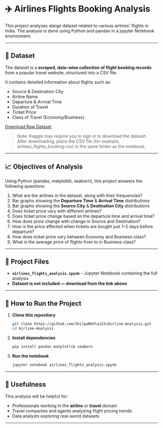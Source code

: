# ✈️ Airlines Flights Booking Analysis
This project analyzes alarge dataset related to various airlines' flights in India.
The analysis is done using Python and pandas in a jupyter Notebook environment.






---

## 📁 Dataset
The dataset is a **scraped, date-wise collection of flight booking records** from a popular travel website, structured into a CSV file.

It contains detailed information about flights such as:

* Source & Destination City
* Airline Name
* Departure & Arrival Time
* Duration of Travel
* Ticket Price
* Class of Travel (Economy/Business)

[Download Raw Dataset](https://www.kaggle.com/code/rohitgrewal/airlines-flights-data-analysis-with-python-dsl)

>Note: Kaggle may require you to sign in to download the dataset.  
After downloading, place the CSV file (for example, airlines_flights_booking.csv) in the same folder as the notebook.

---

## 📈 Objectives of Analysis

Using Python (pandas, matplotlib, seaborn), this project answers the following questions:

1. What are the airlines in the dataset, along with their frequencies?
2. Bar graphs showing the **Departure Time** & **Arrival Time** distributions
3. Bar graphs showing the **Source City** & **Destination City** distributions
4. Does ticket price vary with different airlines?
5. Does ticket price change based on the departure time and arrival time?
6. How does price change with change in Source and Destination?
7. How is the price affected when tickets are bought just 1–2 days before departure?
8. How does ticket price vary between Economy and Business class?
9. What is the average price of  flights from  to  in Business class?

---

## 📓 Project Files

* **`airlines_flights_analysis.ipynb`** – Jupyter Notebook containing the full analysis
* **Dataset is not included — download from the link above**

---

## 🚀 How to Run the Project

1. **Clone this repository**

   ```bash
   git clone https://github.com/ShilpaMehla123/Airline-Analysis.git
   cd Airline-Analysis
   ```

2. **Install dependencies**

   ```bash
   pip install pandas matplotlib seaborn
   ```

3. **Run the notebook**

   ```bash
   jupyter notebook airlines_flights_analysis.ipynb
   ```

---

## 📌 Usefulness

This analysis will be helpful for:

* Professionals working in the **airline** or **travel** domain
* Travel companies and agents analyzing flight pricing trends
* Data analysts exploring real-world datasets

---


